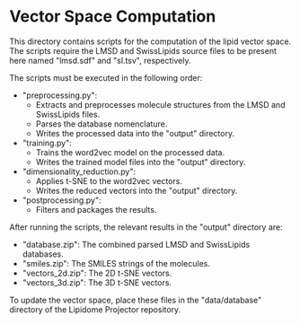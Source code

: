 # Vector Space Computation

This directory contains scripts for the computation of the lipid vector space.
The scripts require the LMSD and SwissLipids source files to be present here 
named "lmsd.sdf" and "sl.tsv", respectively.

The scripts must be executed in the following order:

- "preprocessing.py":
    - Extracts and preprocesses molecule structures from the LMSD and SwissLipids files.
    - Parses the database nomenclature.
    - Writes the processed data into the "output" directory.
- "training.py":
    - Trains the word2vec model on the processed data.
    - Writes the trained model files into the "output" directory.
- "dimensionality_reduction.py":
    - Applies t-SNE to the word2vec vectors.
    - Writes the reduced vectors into the "output" directory.
- "postprocessing.py":
    - Filters and packages the results.

After running the scripts, the relevant results in the "output" directory are:

- "database.zip": The combined parsed LMSD and SwissLipids databases.
- "smiles.zip": The SMILES strings of the molecules.
- "vectors_2d.zip": The 2D t-SNE vectors.
- "vectors_3d.zip": The 3D t-SNE vectors.

To update the vector space, place these files in the "data/database" directory
of the Lipidome Projector repository.
